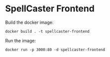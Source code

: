 # SpellCaster Frontend

Build the docker image:

```
docker build . -t spellcaster-frontend
```

Run the image:

```
docker run -p 3000:80 -d spellcaster-frontend
```